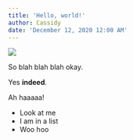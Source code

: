 ```yaml
---
title: 'Hello, world!'
author: Cassidy
date: 'December 12, 2020 12:00 AM'
---
```

![](/images/coke.jpg)

So blah blah blah okay.

Yes **indeed**.

Ah haaaaa!

* Look at me
* I am in a list
* Woo hoo
